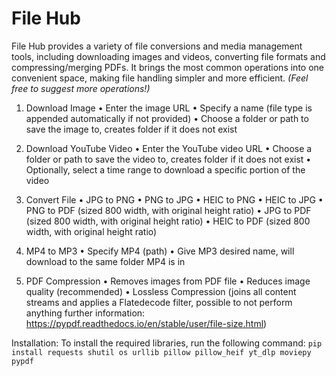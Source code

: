 # File Hub

File Hub provides a variety of file conversions and media management tools, including downloading images and videos, converting file formats and compressing/merging PDFs. It brings the most common operations into one convenient space, making file handling simpler and more efficient. *(Feel free to suggest more operations!)*

1.	Download Image
•	Enter the image URL
•	Specify a name (file type is appended automatically if not provided)
•	Choose a folder or path to save the image to, creates folder if it does not exist

2.	Download YouTube Video
•	Enter the YouTube video URL
•	Choose a folder or path to save the video to, creates folder if it does not exist
•	Optionally, select a time range to download a specific portion of the video

3.	Convert File
•	JPG to PNG
•	PNG to JPG
•   HEIC to PNG
•	HEIC to JPG
•	PNG to PDF (sized 800 width, with original height ratio)
•	JPG to PDF (sized 800 width, with original height ratio)
•	HEIC to PDF (sized 800 width, with original height ratio)

4.  MP4 to MP3
•   Specify MP4 (path)
•   Give MP3 desired name, will download to the same folder MP4 is in

5.  PDF Compression
•   Removes images from PDF file
•   Reduces image quality (recommended)
•   Lossless Compression (joins all content streams and applies a Flatedecode filter, possible to not perform anything further information: https://pypdf.readthedocs.io/en/stable/user/file-size.html)

Installation:
To install the required libraries, run the following command:
```pip install requests shutil os urllib pillow pillow_heif yt_dlp moviepy pypdf```